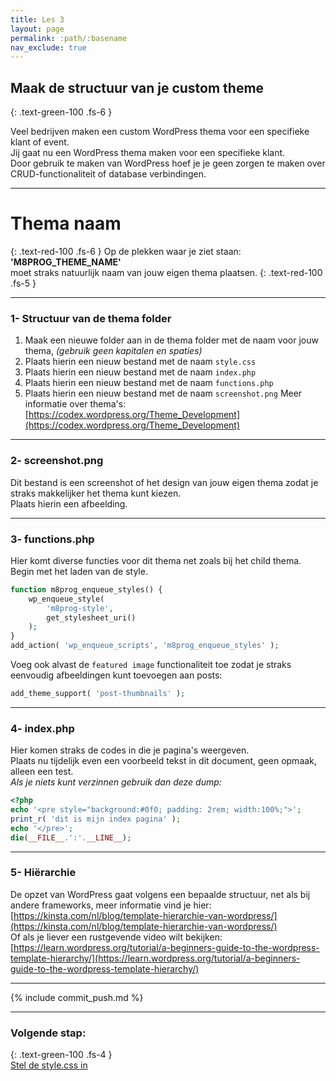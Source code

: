 ```yaml
---
title: Les 3
layout: page
permalink: :path/:basename
nav_exclude: true
---
```


## Maak de structuur van je custom theme
{: .text-green-100 .fs-6 }

Veel bedrijven maken een custom WordPress thema voor een specifieke klant of event.  
Jij gaat nu een WordPress thema maken voor een specifieke klant.  
Door gebruik te maken van WordPress hoef je je geen zorgen te maken over CRUD-functionaliteit of database verbindingen.

---
# Thema naam
{: .text-red-100 .fs-6 }
Op de plekken waar je ziet staan: **'M8PROG_THEME_NAME'**  
moet straks natuurlijk naam van jouw eigen thema plaatsen.
{: .text-red-100 .fs-5 }

---
### 1- Structuur van de thema folder
1. Maak een nieuwe folder aan in de thema folder met de naam voor jouw thema, _(gebruik geen kapitalen en spaties)_
2. Plaats hierin een nieuw bestand met de naam `style.css`
3. Plaats hierin een nieuw bestand met de naam `index.php`
4. Plaats hierin een nieuw bestand met de naam `functions.php`
5. Plaats hierin een nieuw bestand met de naam `screenshot.png`
   Meer informatie over thema's: [https://codex.wordpress.org/Theme_Development](https://codex.wordpress.org/Theme_Development)

---
### 2- screenshot.png
Dit bestand is een screenshot of het design van jouw eigen thema zodat je straks makkelijker het thema kunt kiezen.  
Plaats hierin een afbeelding.

---
### 3- functions.php
Hier komt diverse functies voor dit thema net zoals bij het child thema.  
Begin met het laden van de style.
```php
function m8prog_enqueue_styles() {
	wp_enqueue_style(
		'm8prog-style',
		get_stylesheet_uri()
	);
}
add_action( 'wp_enqueue_scripts', 'm8prog_enqueue_styles' );
```
Voeg ook alvast de `featured image` functionaliteit toe zodat je straks eenvoudig afbeeldingen kunt toevoegen aan posts:
```php
add_theme_support( 'post-thumbnails' );
```

---
### 4- index.php
Hier komen straks de codes in die je pagina's weergeven.  
Plaats nu tijdelijk even een voorbeeld tekst in dit document, geen opmaak, alleen een test.   
_Als je niets kunt verzinnen gebruik dan deze dump:_
```php
<?php
echo '<pre style="background:#0f0; padding: 2rem; width:100%;">';
print_r( 'dit is mijn index pagina' );
echo '</pre>';
die(__FILE__.':'.__LINE__);
```

---
### 5- Hiërarchie
De opzet van WordPress gaat volgens een bepaalde structuur, net als bij andere frameworks, meer informatie vind je hier:  
[https://kinsta.com/nl/blog/template-hierarchie-van-wordpress/](https://kinsta.com/nl/blog/template-hierarchie-van-wordpress/)  
Of als je liever een rustgevende video wilt bekijken:  
[https://learn.wordpress.org/tutorial/a-beginners-guide-to-the-wordpress-template-hierarchy/](https://learn.wordpress.org/tutorial/a-beginners-guide-to-the-wordpress-template-hierarchy/)


---

{% include commit_push.md %}

---
### Volgende stap:
{: .text-green-100 .fs-4 }  
[Stel de style.css in](style_css)
